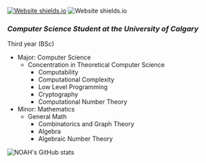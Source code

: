 [![Website shields.io](https://img.shields.io/website-up-down-green-red/http/shields.io.svg)](http://noah.binaryfox.ca/)
![Website shields.io](https://img.shields.io/badge/Maintained%3F-yes-green.svg)
### ***Computer Science Student at the University of Calgary*** 
Third year (BSc)
* Major: Computer Science 
  * Concentration in Theoretical Computer Science
    * Computability
     * Computational Complexity
      * Low Level Programming
      * Cryptography
       * Computational Number Theory  
* Minor: Mathematics
  * General Math
    * Combinatorics and Graph Theory 
     * Algebra
      * Algebraic Number Theory 



![NOAH's GitHub stats](https://github-readme-stats.vercel.app/api?username=NoahPinel&theme=react&show_icons=true&count_private=true)









